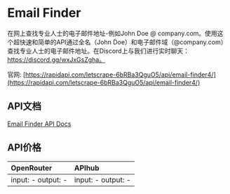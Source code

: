 # Email Finder

在网上查找专业人士的电子邮件地址-例如John Doe @ company.com。使用这个超快速和简单的API通过全名（John Doe）和电子邮件域（@company.com）查找专业人士的电子邮件地址。在Discord上与我们进行实时聊天：https://discord.gg/wxJxGsZgha。

官网: [https://rapidapi.com/letscrape-6bRBa3QguO5/api/email-finder4/](https://rapidapi.com/letscrape-6bRBa3QguO5/api/email-finder4/)

## API文档

[Email Finder API Docs](../apis/zh/Email_Finder.md)

## API价格

| OpenRouter | APIhub |
|:---|:---|
| input: - output: - | input: - output: - |
